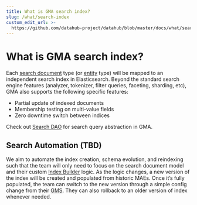 ```yaml
---
title: What is GMA search index?
slug: /what/search-index
custom_edit_url: >-
  https://github.com/datahub-project/datahub/blob/master/docs/what/search-index.md
---
```


# What is GMA search index?

Each [search document](search-document.md) type (or [entity](entity.md) type) will be mapped to an independent search index in Elasticsearch.
Beyond the standard search engine features (analyzer, tokenizer, filter queries, faceting, sharding, etc),
GMA also supports the following specific features:

- Partial update of indexed documents
- Membership testing on multi-value fields
- Zero downtime switch between indices

Check out [Search DAO](../architecture/metadata-serving.md#search-dao) for search query abstraction in GMA.

## Search Automation (TBD)

We aim to automate the index creation, schema evolution, and reindexing such that the team will only need to focus on the search document model and their custom [Index Builder](../architecture/metadata-ingestion.md#search-index-builders) logic.
As the logic changes, a new version of the index will be created and populated from historic MAEs.
Once it’s fully populated, the team can switch to the new version through a simple config change from their [GMS](gms.md).
They can also rollback to an older version of index whenever needed.
